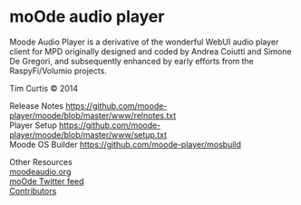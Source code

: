 # moOde audio player

Moode Audio Player is a derivative of the wonderful WebUI audio player client for MPD originally designed and coded by Andrea Coiutti and Simone De Gregori, and subsequently enhanced by early efforts from the RaspyFi/Volumio projects.

Tim Curtis © 2014

Release Notes https://github.com/moode-player/moode/blob/master/www/relnotes.txt<br>
Player Setup https://github.com/moode-player/moode/blob/master/www/setup.txt<br>
Moode OS Builder https://github.com/moode-player/mosbuild

Other Resources\
[moodeaudio.org](http://moodeaudio.org)\
[moOde Twitter feed](http://twitter.com/MoodeAudio)\
[Contributors](https://github.com/moode-player/moode/blob/master/www/CONTRIBS.html)
